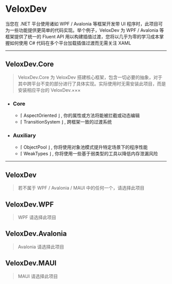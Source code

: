 ﻿# VeloxDev

当您在 .NET 平台使用诸如 WPF / Avalonia 等框架开发带 UI 程序时，此项目可为一些功能提供更简单的代码实现。举个例子，VeloxDev 为 WPF / Avalonia 等框架提供了统一的 Fluent API 用以构建插值过渡，您将以几乎为零的学习成本掌握如何使用 C# 代码在多个平台加载插值过渡而无需关注 XAML

---

## VeloxDev.Core

> VeloxDev.Core 为 VeloxDev 搭建核心框架，包含一切必要的抽象，对于其中跨平台不变的部分进行了具体实现。实际使用时无需安装此项目，而是安装相应平台的 VeloxDev.×××

- ### Core

  - ⌈ AspectOriented ⌋ , 你的属性或方法将能被拦截或动态编辑
  - ⌈ TransitionSystem ⌋ , 跨框架一致的过渡系统

- ### Auxiliary

  - ⌈ ObjectPool ⌋ , 你将使用对象池模式提升特定场景下的程序性能
  - ⌈ WeakTypes ⌋ , 你将使用一些基于弱类型的工具以降低内存泄漏风险

---

## VeloxDev

> 若不属于 WPF / Avalonia / MAUI 中的任何一个，请选择此项目


## VeloxDev.WPF

> WPF 请选择此项目

## VeloxDev.Avalonia

> Avalonia 请选择此项目

## VeloxDev.MAUI

> MAUI 请选择此项目